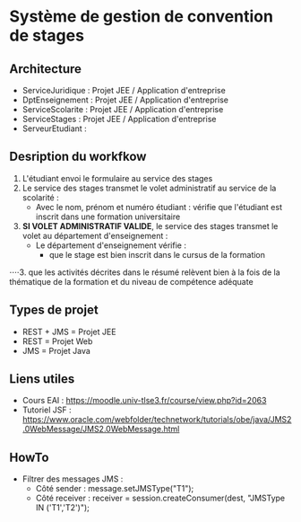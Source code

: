 # Système de gestion de convention de stages

## Architecture
* ServiceJuridique : Projet JEE / Application d'entreprise 
* DptEnseignement : Projet JEE / Application d'entreprise 
* ServiceScolarite : Projet JEE / Application d'entreprise 
* ServiceStages : Projet JEE / Application d'entreprise 
* ServeurEtudiant :

## Desription du workfkow 
1. L'étudiant envoi le formulaire au service des stages 
2. Le service des stages transmet le volet administratif au service de la scolarité :
     - Avec le nom, prénom et numéro étudiant : vérifie que l'étudiant est inscrit dans une formation universitaire 
3. **SI VOLET ADMINISTRATIF VALIDE**, le service des stages transmet le volet au département d'enseignement :
     - Le département d'enseignement vérifie :
         - que le stage est bien inscrit dans le cursus de la formation

⋅⋅⋅⋅3. que les activités décrites dans le résumé relèvent bien à la fois de la thématique de la formation et du niveau de compétence adéquate   

## Types de projet  
* REST + JMS = Projet JEE
* REST = Projet Web
* JMS = Projet Java

## Liens utiles 
* Cours EAI : https://moodle.univ-tlse3.fr/course/view.php?id=2063 
* Tutoriel JSF : https://www.oracle.com/webfolder/technetwork/tutorials/obe/java/JMS2.0WebMessage/JMS2.0WebMessage.html

## HowTo
* Filtrer des messages JMS : 
  * Côté sender : message.setJMSType("T1"); 
  * Côté receiver : receiver = session.createConsumer(dest, "JMSType IN ('T1','T2')");
  
  


